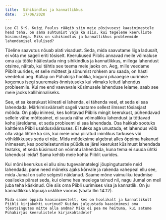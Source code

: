 ```yaml
---
title:  Sihikindlus ja kannatlikkus
date:   17/06/2020
---
```


`Loe Gl 6:9. Kuigi Paulus räägib siin meie püsivusest kaasinimestele head teha, on sama suhtumist vaja ka siis, kui tegeleme keeruliste küsimustega. Miks on sihikindlus ja kannatlikkus probleemide lahendamisel olulised?`

Tõeline saavutus nõuab alati visadust. Seda, mida saavutame liiga ladusalt, ei võta me sageli eriti tõsiselt. Keerukused Piiblis annavad meile võimaluse oma aju tööle häälestada ning sihikindlus ja kannatlikkus, millega lahendust otsime, näitab, kui tähtis see teema meie jaoks on. Aeg, mille veedame Piiblit uurides, et selle mõttest ja sõnumist rohkem aru saada, on hästi veedetud aeg. Küllap on Pühakirja hoolika, koguni pikaaegse uurimise kogemus isegi suuremaks õnnistuseks kui viimaks leitud lahendus probleemile. Kui me end vaevavale küsimusele lahenduse leiame, saab see meie jaoks kallihinnaliseks.

See, et sa keerukust kiiresti ei lahenda, ei tähenda veel, et seda ei saa lahendada. Märkimisväärselt sageli vaatame sellest ilmsest tõsiasjast mööda. On palju inimesi, kes kohtavad Piiblis mingit keerukust, pühendavad sellele vähe mõtteainet, ei suuda näha võimalikku lahendust ja tõttavad kohe järeldama, et seda probleemi ei saa lahendada. Osa hakkab sootuks kahtlema Piibli usaldusväärsuses. Ei tuleks aga unustada, et lahendus võib olla väga lihtne ka siis, kui meie oma piiratud inimlikus tarkuses või võhiklikkuses seda ei näe. Mida mõtleksime algebrat alles õppima hakanud inimesest, kes poolteisetunnise püüdluse järel keerukat küsimust lahendada teataks, et seda küsimust on võimatu lahendada, kuna tema ei suuda ühtki lahendust leida? Sama kehtib meie kohta Piiblit uurides.

Kui mõni keerukus ei allu sinu tugevaimatelegi jõupingutustele neid lahendada, pane need mõneks ajaks kõrvale ja rakenda vahepeal ellu see, mida Jumal on sulle selgesti näidanud. Saame mõne vaimuliku teadmise osaliseks pärast seda, kui oleme hea meelega teinud nii, nagu Jumal on meil juba teha käskinud. Ole siis oma Piibli uurimises visa ja kannatlik. On ju kannatlikkus lõpuaja usklike voorus (vaata Ilm 14:12).

`Mida saame õppida kaasinimestelt, kes on hoolikalt ja kannatlikult Piibli kirjakohti uurinud? Kuidas julgustada kaasinimesi oma tõeotsingutes mitte alla andma? Miks ei pea me heituma, kui satume Pühakirjas keerulistele kirjakohtadele?`
